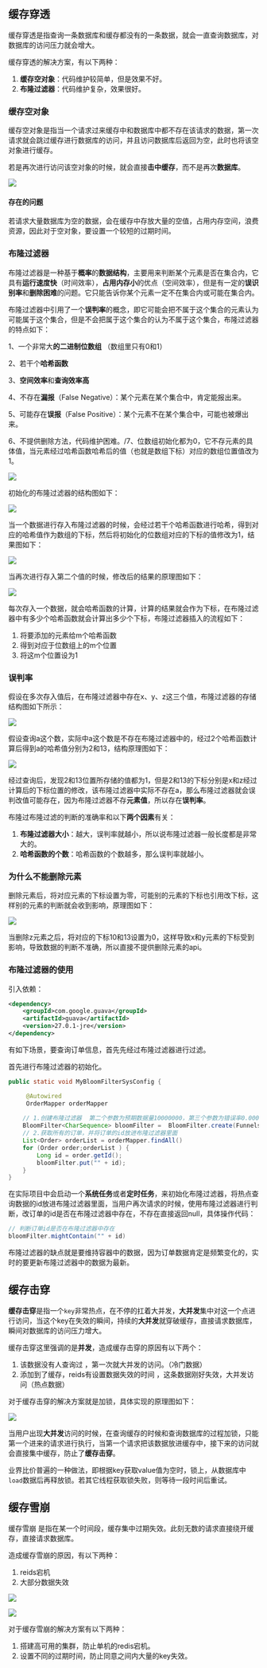 ## 缓存穿透

缓存穿透是指查询一条数据库和缓存都没有的一条数据，就会一直查询数据库，对数据库的访问压力就会增大。

缓存穿透的解决方案，有以下两种：

1. **缓存空对象**：代码维护较简单，但是效果不好。
2. **布隆过滤器**：代码维护复杂，效果很好。

### 缓存空对象

缓存空对象是指当一个请求过来缓存中和数据库中都不存在该请求的数据，第一次请求就会跳过缓存进行数据库的访问，并且访问数据库后返回为空，此时也将该空对象进行缓存。

若是再次进行访问该空对象的时候，就会直接**击中缓存**，而不是再次**数据库**。

![](https://gitee.com/bravehui/PicGoPictureBed/raw/master/img/markmap/20210428231543.png)

#### 存在的问题

若请求大量数据库为空的数据，会在缓存中存放大量的空值，占用内存空间，浪费资源，因此对于空对象，要设置一个较短的过期时间。

### 布隆过滤器

布隆过滤器是一种基于**概率**的**数据结构**，主要用来判断某个元素是否在集合内，它具有**运行速度快**（时间效率），**占用内存小**的优点（空间效率），但是有一定的**误识别率**和**删除困难**的问题。它只能告诉你某个元素一定不在集合内或可能在集合内。

布隆过滤器中引用了一个**误判率**的概念，即它可能会把不属于这个集合的元素认为可能属于这个集合，但是不会把属于这个集合的认为不属于这个集合，布隆过滤器的特点如下：

1、一个非常大**的二进制位数组** （数组里只有0和1）

2、若干个**哈希函数**

3、**空间效率**和**查询效率高**

4、不存在**漏报**（False Negative）：某个元素在某个集合中，肯定能报出来。

5、可能存在**误报**（False Positive）：某个元素不在某个集合中，可能也被爆出来。

6、不提供删除方法，代码维护困难。/7、位数组初始化都为0，它不存元素的具体值，当元素经过哈希函数哈希后的值（也就是数组下标）对应的数组位置值改为1。


![](https://gitee.com/bravehui/PicGoPictureBed/raw/master/img/markmap/20210428232123.png)

初始化的布隆过滤器的结构图如下：

![](https://gitee.com/bravehui/PicGoPictureBed/raw/master/img/markmap/20210428232152.png)

当一个数据进行存入布隆过滤器的时候，会经过若干个哈希函数进行哈希，得到对应的哈希值作为数组的下标，然后将初始化的位数组对应的下标的值修改为1，结果图如下：

![](https://gitee.com/bravehui/PicGoPictureBed/raw/master/img/markmap/20210428232307.png)

当再次进行存入第二个值的时候，修改后的结果的原理图如下：

![](https://gitee.com/bravehui/PicGoPictureBed/raw/master/img/markmap/20210428232338.png)

每次存入一个数据，就会哈希函数的计算，计算的结果就会作为下标，在布隆过滤器中有多少个哈希函数就会计算出多少个下标，布隆过滤器插入的流程如下：

1. 将要添加的元素给m个哈希函数
2. 得到对应于位数组上的m个位置
3. 将这m个位置设为1

### **误判率**

假设在多次存入值后，在布隆过滤器中存在x、y、z这三个值，布隆过滤器的存储结构图如下所示：

![](https://gitee.com/bravehui/PicGoPictureBed/raw/master/img/markmap/20210428232553.png)

假设查询a这个数，实际中a这个数是不存在布隆过滤器中的，经过2个哈希函数计算后得到a的哈希值分别为2和13，结构原理图如下：

![](https://gitee.com/bravehui/PicGoPictureBed/raw/master/img/markmap/20210428232704.png)

经过查询后，发现2和13位置所存储的值都为1，但是2和13的下标分别是x和z经过计算后的下标位置的修改，该布隆过滤器中实际不存在a，那么布隆过滤器就会误判改值可能存在，因为布隆过滤器不存**元素值**，所以存在**误判率**。

布隆过布隆过滤的判断的准确率和以下**两个因素**有关：

1. **布隆过滤器大小**：越大，误判率就越小，所以说布隆过滤器一般长度都是非常大的。
2. **哈希函数的个数**：哈希函数的个数越多，那么误判率就越小。

### **为什么不能删除元素**

删除元素后，将对应元素的下标设置为零，可能别的元素的下标也引用改下标，这样别的元素的判断就会收到影响，原理图如下：

![](https://gitee.com/bravehui/PicGoPictureBed/raw/master/img/markmap/20210428232837.png)

当删除z元素之后，将对应的下标10和13设置为0，这样导致x和y元素的下标受到影响，导致数据的判断不准确，所以直接不提供删除元素的api。

### 布隆过滤器的使用

引入依赖：

```xml
<dependency>
    <groupId>com.google.guava</groupId>
    <artifactId>guava</artifactId>
    <version>27.0.1-jre</version>
</dependency>
```

有如下场景，要查询订单信息，首先先经过布隆过滤器进行过滤。

首先进行布隆过滤器的初始化。

```java
public static void MyBloomFilterSysConfig {

     @Autowired
     OrderMapper orderMapper
     
    // 1.创建布隆过滤器  第二个参数为预期数据量10000000，第三个参数为错误率0.00001
    BloomFilter<CharSequence> bloomFilter =  BloomFilter.create(Funnels.stringFunnel(Charset.forName("utf-8")),10000000, 0.00001);
    // 2.获取所有的订单，并将订单的id放进布隆过滤器里面
    List<Order> orderList = orderMapper.findAll()
    for (Order order;orderList ) {
        Long id = order.getId();
        bloomFilter.put("" + id);
    }
}
```

在实际项目中会启动一个**系统任务**或者**定时任务**，来初始化布隆过滤器，将热点查询数据的id放进布隆过滤器里面，当用户再次请求的时候，使用布隆过滤器进行判断，改订单的id是否在布隆过滤器中存在，不存在直接返回null，具体操作代码：

```java
// 判断订单id是否在布隆过滤器中存在
bloomFilter.mightContain("" + id)
```

布隆过滤器的缺点就是要维持容器中的数据，因为订单数据肯定是频繁变化的，实时的要更新布隆过滤器中的数据为最新。

## 缓存击穿

**缓存击穿**是指一个`key`非常热点，在不停的扛着大并发，**大并发**集中对这一个点进行访问，当这个key在失效的瞬间，持续的**大并发**就穿破缓存，直接请求数据库，瞬间对数据库的访问压力增大。

缓存击穿这里强调的是**并发**，造成缓存击穿的原因有以下两个：

1. 该数据没有人查询过 ，第一次就大并发的访问。（冷门数据）
2. 添加到了缓存，reids有设置数据失效的时间 ，这条数据刚好失效，大并发访问（热点数据）

对于缓存击穿的解决方案就是加锁，具体实现的原理图如下：

![](https://gitee.com/bravehui/PicGoPictureBed/raw/master/img/markmap/20210429002458.png)

当用户出现**大并发**访问的时候，在查询缓存的时候和查询数据库的过程加锁，只能第一个进来的请求进行执行，当第一个请求把该数据放进缓存中，接下来的访问就会直接集中缓存，防止了**缓存击穿**。

业界比价普遍的一种做法，即根据key获取value值为空时，锁上，从数据库中`load`数据后再释放锁。若其它线程获取锁失败，则等待一段时间后重试。

## 缓存雪崩

缓存雪崩 是指在某一个时间段，缓存集中过期失效。此刻无数的请求直接绕开缓存，直接请求数据库。

造成缓存雪崩的原因，有以下两种：

1. reids宕机
2. 大部分数据失效

![](https://gitee.com/bravehui/PicGoPictureBed/raw/master/img/markmap/20210429002952.png)

![](https://gitee.com/bravehui/PicGoPictureBed/raw/master/img/markmap/20210429003008.png)

对于缓存雪崩的解决方案有以下两种：

1. 搭建高可用的集群，防止单机的redis宕机。
2. 设置不同的过期时间，防止同意之间内大量的key失效。